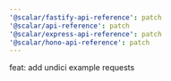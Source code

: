```yaml
---
'@scalar/fastify-api-reference': patch
'@scalar/api-reference': patch
'@scalar/express-api-reference': patch
'@scalar/hono-api-reference': patch
---
```


feat: add undici example requests
